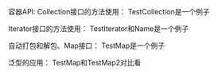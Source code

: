 容器API:
Collection接口的方法使用：
TestCollection是一个例子

Iterator接口的方法使用：
TestIterator和Name是一个例子

自动打包和解包、Map接口：
TestMap是一个例子

泛型的应用：
TestMap和TestMap2对比看